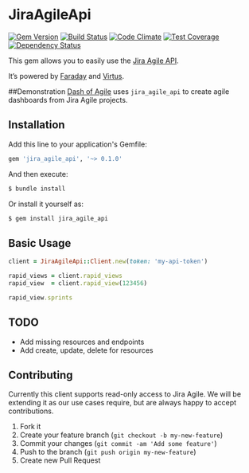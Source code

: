 # JiraAgileApi

[![Gem Version](https://badge.fury.io/rb/jira_agile_api.png)](http://badge.fury.io/rb/jira_agile_api)
[![Build Status](https://travis-ci.org/dashofcode/jira_agile_api.png?branch=master)](https://travis-ci.org/dashofcode/jira_agile_api)
[![Code Climate](https://codeclimate.com/github/dashofcode/jira_agile_api/badges/gpa.svg)](https://codeclimate.com/github/dashofcode/jira_agile_api)
[![Test Coverage](https://codeclimate.com/github/dashofcode/jira_agile_api/badges/coverage.svg)](https://codeclimate.com/github/dashofcode/jira_agile_api)
[![Dependency Status](https://gemnasium.com/dashofcode/jira_agile_api.svg)](https://gemnasium.com/dashofcode/jira_agile_api)

This gem allows you to easily use the [Jira Agile API](https://developer.atlassian.com/jiradev/remote-api-reference/jira-rest-apis).

It’s powered by [Faraday](https://github.com/lostisland/faraday) and [Virtus](https://github.com/solnic/virtus).

##Demonstration
[Dash of Agile](https://www.dashofagile.com) uses `jira_agile_api` to create agile dashboards from Jira Agile projects.

## Installation

Add this line to your application's Gemfile:
```ruby
gem 'jira_agile_api', '~> 0.1.0'
```

And then execute:
```bash
$ bundle install
```

Or install it yourself as:
```bash
$ gem install jira_agile_api
```

## Basic Usage

```ruby
client = JiraAgileApi::Client.new(token: 'my-api-token')                        # Create API client

rapid_views = client.rapid_views                                                # Get all rapid views
rapid_view  = client.rapid_view(123456)                                         # Get rapid view with given ID

rapid_view.sprints                                                              # Get all sprints for a rapid view
```

## TODO

- Add missing resources and endpoints
- Add create, update, delete for resources

## Contributing

Currently this client supports read-only access to Jira Agile.
We will be extending it as our use cases require, but are always happy to accept contributions.

1. Fork it
2. Create your feature branch (`git checkout -b my-new-feature`)
3. Commit your changes (`git commit -am 'Add some feature'`)
4. Push to the branch (`git push origin my-new-feature`)
5. Create new Pull Request
